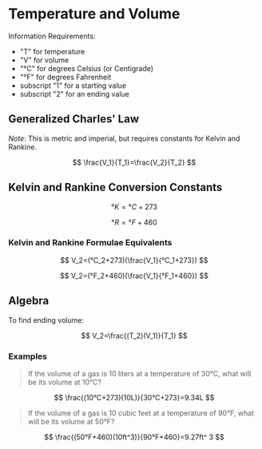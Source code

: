 # Temperature and Volume

Information Requirements:

- "T" for temperature
- "V" for volume
- "°C" for degrees Celsius (or Centigrade)
- "°F" for degrees Fahrenheit
- subscript "1" for a starting value
- subscript "2" for an ending value

## Generalized Charles' Law

*Note*: This is metric and imperial, but requires constants for Kelvin and Rankine.

$$
\frac{V_1}{T_1}=\frac{V_2}{T_2}
$$

## Kelvin and Rankine Conversion Constants

$$
°K=°C+273
$$

$$
°R=°F+460
$$

### Kelvin and Rankine Formulae Equivalents

$$
V_2=(°C_2+273)(\frac{V_1}{°C_1+273})
$$

$$
V_2=(°F_2+460)(\frac{V_1}{°F_1+460})
$$

## Algebra

To find ending volume:

$$
V_2=\frac{(T_2)(V_1)}{T_1}
$$

### Examples

> If the volume of a gas is 10 liters at a temperature of 30°C, what will be its volume at 10°C?

$$
\frac{(10°C+273)(10L)}{30°C+273}=9.34L
$$

> If the volume of a gas is 10 cubic feet at a temperature of 90°F, what will be its volume at 50°F?

$$
\frac{(50°F+460)(10ft^3)}{90°F+460}=9.27ft^ 3
$$

